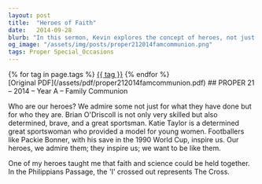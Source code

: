 ```yaml
---
layout: post
title:  "Heroes of Faith"
date:   2014-09-28
blurb: "In this sermon, Kevin explores the concept of heroes, not just for their accomplishments, but for their character. He highlights figures like Brian O'Driscoll and Katie Taylor, who exemplify determination and sportsmanship, serving as models to aspire to. The sermon also touches on reconciling faith with science, and the significance of the cross in Christian belief."
og_image: "/assets/img/posts/proper212014famcommunion.png"
tags: Proper Special_Occasions
---    
```

<div class="tag-pills">
    {% for tag in page.tags %}
    <a href="{{ site.baseurl }}/tag/{{ tag | slugify }}" class="tag-pill">{{ tag }}</a>
    {% endfor %}
</div>
[Original PDF](/assets/pdf/proper212014famcommunion.pdf)
## PROPER 21 – 2014 – Year A – Family Communion

Who are our heroes? We admire some not just for what they have done but for who they are. Brian O'Driscoll is not only very skilled but also determined, brave, and a great sportsman. Katie Taylor is a determined great sportswoman who provided a model for young women. Footballers like Packie Bonner, with his save in the 1990 World Cup, inspire us. Our heroes, we admire them; they inspire us; we want to be like them.

One of my heroes taught me that faith and science could be held together. In the Philippians Passage, the 'I' crossed out represents The Cross.
